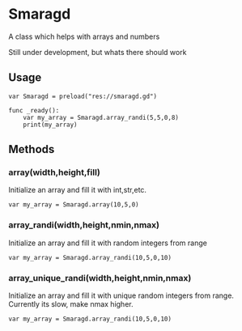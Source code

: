 # Smaragd
A class which helps with arrays and numbers

Still under development, but whats there should work

## Usage
```gdscript
var Smaragd = preload("res://smaragd.gd")

func _ready():
	var my_array = Smaragd.array_randi(5,5,0,8)
	print(my_array)
```

## Methods
### array(width,height,fill)
Initialize an array and fill it with int,str,etc. 
```gdscript
var my_array = Smaragd.array(10,5,0)
```

### array_randi(width,height,nmin,nmax)
Initialize an array and fill it with random integers from range
```gdscript
var my_array = Smaragd.array_randi(10,5,0,10)
```

### array_unique_randi(width,height,nmin,nmax)
Initialize an array and fill it with unique random integers from range. Currently its slow, make nmax higher.
```gdscript
var my_array = Smaragd.array_randi(10,5,0,10)
```
